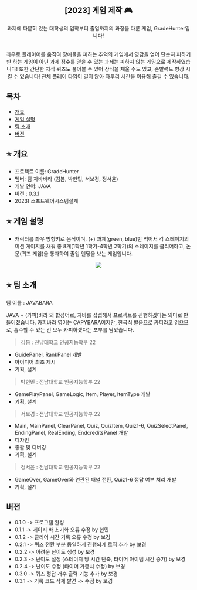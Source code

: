 <div align="center">
<h2>[2023] 게임 제작 🎮</h2>
과제에 파묻혀 있는 대학생의 입학부터 졸업까지의 과정을 다룬 게임, GradeHunter입니다!

  
<br> 좌우로 플레이어를 움직여 장애물을 피하는 추억의 게임에서 영감을 얻어 
단순히 피하기만 하는 게임이 아닌 과제 점수를 얻을 수 있는 과제는 
피하지 않는 게임으로 제작하였습니다! 또한 간단한 지식 퀴즈도 풀어볼 수 있어 상식을 채울 수도 있고,
순발력도 향상 시킬 수 있습니다! 전체 플레이 타임이 길지 않아 자투리 시간을 이용해 즐길 수 있습니다.
</div>

## 목차
  - [개요](#개요)
  - [게임 설명](#게임-설명)
  - [팀 소개](#팀-소개)
  - [버전](#버전)
  


## ⭐️ 개요
- 프로젝트 이름: GradeHunter
- 멤버: 팀 자바바라 (김봄, 박현민, 서보경, 정서윤)
- 개발 언어: JAVA
- 버전 : 0.3.1
- 2023f 소프트웨어시스템설계


## ⭐️ 게임 설명
- 캐릭터를 좌우 방향키로 움직이며, (+) 과제(green, blue)만 먹어서 각 스테이지의 미션 게이지를 채워
  총 8개(1학년 1학기-4학년 2학기)의 스테이지를 클리어하고, 논문(퀴즈 게임)을 통과하여 졸업 엔딩을 보는 게임입니다.

<p align="center">
  <img src = "https://github.com/BK-Seren/GradeHunter/assets/106124616/ff4d71ca-afb7-4c38-8ecf-4b6915f012e2">
</p>


  ## ⭐️ 팀 소개
  팀 이름 : JAVABARA
  
  JAVA + (카피)바라 의 합성어로, 자바를 섭렵해서 프로젝트를 진행하겠다는 의미로 만들어졌습니다.
  카피바라 영어는 CAPYBARA이지만, 한국식 발음으로 카피라고 읽으므로, 흡수할 수 있는 건 모두
  카피하겠다는 포부를 담았습니다.

> 김봄 : 전남대학교 인공지능학부 22
  - GuidePanel, RankPanel 개발
  - 아이디어 최초 제시
  - 기획, 설계

>  박현민 : 전남대학교 인공지능학부 22
  - GamePlayPanel, GameLogic, Item, Player, ItemType 개발
  - 기획, 설계

> 서보경 : 전남대학교 인공지능학부 22
  - Main, MainPanel, ClearPanel, Quiz, QuizItem, Quiz1-6, QuizSelectPanel, EndingPanel, RealEnding, EndcreditsPanel 개발
  - 디자인
  - 총괄 및 디버깅
  - 기획, 설계

> 정서윤 : 전남대학교 인공지능학부 22
  - GameOver, GameOver와 연관된 패널 전환, Quiz1-6 정답 여부 처리 개발
  - 기획, 설계


  ## 버전

- 0.1.0 -> 프로그램 완성
-  0.1.1 -> 게이지 바 초기화 오류 수정  by 현민
-  0.1.2 -> 클리어 시간 기록 오류 수정  by 보경
-  0.2.1 -> 퀴즈 전환 부분 동일하게 진행되게 로직 추가 by 보경
-  0.2.2 -> 어려운 난이도 생성 by 보경
-  0.2.3 -> 난이도 설정 (스테이지 당 시간 단축, 타이머 아이템 시간 증가) by 보경
-  0.2.4 -> 난이도 수정 (타이머 가중치 수정) by 보경
-  0.3.0 -> 퀴즈 정답 개수 출력 기능 추가 by 보경
-  0.3.1 -> 기록 코드 삭제 발견 -> 수정 by 보경

  
  
